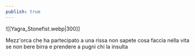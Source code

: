 ```yaml
---
publish: true
---
```

![[Yagra_Stonefist.webp|300]]

Mezz'orca che ha partecipato a una rissa
non sapete cosa faccia nella vita se non bere birra e prendere a pugni chi la insulta